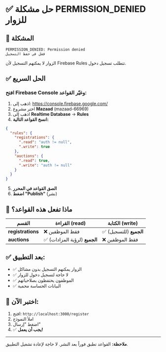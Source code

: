 # ✅ حل مشكلة PERMISSION_DENIED للزوار

## 🔴 المشكلة
```
PERMISSION_DENIED: Permission denied
فشل في حفظ التسجيل
```

الزوار لا يمكنهم التسجيل لأن Firebase Rules تتطلب تسجيل دخول.

## ✅ الحل السريع

### افتح Firebase Console وغيّر القواعد:

1. اذهب إلى: https://console.firebase.google.com/
2. اختر مشروع **Mazaad** (mazaad-66969)
3. اذهب إلى **Realtime Database** → **Rules**
4. **انسخ القواعد التالية:**

```json
{
  "rules": {
    "registrations": {
      ".read": "auth != null",
      ".write": true
    },
    "auctions": {
      ".read": true,
      ".write": "auth != null"
    }
  }
}
```

5. **الصق القواعد في المحرر**
6. **اضغط "Publish"** (نشر)

## 🎯 ماذا تفعل هذه القواعد؟

| القسم | القراءة (read) | الكتابة (write) |
|------|---------------|----------------|
| **registrations** | ❌ فقط الموظفين | ✅ **الجميع** (للتسجيل) |
| **auctions** | ✅ **الجميع** (لرؤية المزادات) | ❌ فقط الموظفين |

## ✅ بعد التطبيق:

- ✅ الزوار يمكنهم التسجيل بدون مشاكل
- ✅ لا حاجة لتسجيل دخول للزوار
- ✅ الموظفون يحتفظون بصلاحياتهم
- ✅ البيانات الحساسة محمية

## 🧪 اختبر الآن:

1. افتح: `http://localhost:3000/register`
2. املأ النموذج
3. اضغط "إرسال"
4. ✅ **يجب أن يعمل!**

---

**ملاحظة:** القواعد تطبق فوراً بعد النشر. لا حاجة لإعادة تشغيل التطبيق.
